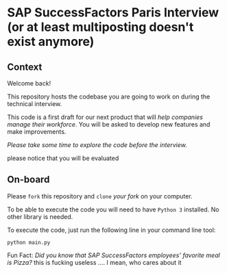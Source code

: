 # SAP SuccessFactors Paris Interview (or at least multiposting doesn't exist anymore)

## Context
Welcome back!

This repository hosts the codebase you are going to work on during the technical interview.

This code is a first draft for our next product that will _help companies manage their workforce_.
You will be asked to develop new features and make improvements.

*Please take some time to explore the code before the interview.*

please notice that you will be evaluated 

## On-board
Please `fork` this repository and `clone` *your fork* on your computer.

To be able to execute the code you will need to have `Python 3` installed. No other library is needed.

To execute the code, just run the following line in your command line tool:
```
python main.py
```

Fun Fact: _Did you know that SAP SuccessFactors employees' favorite meal is Pizza?_
this is fucking useless .... I mean, who cares about it
